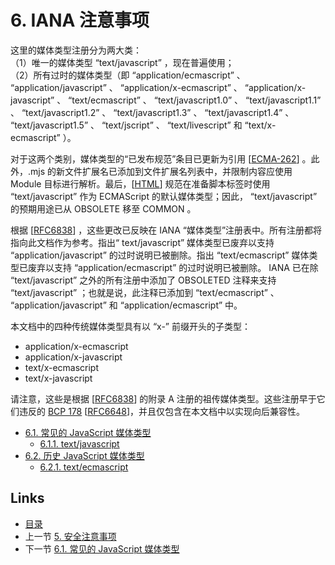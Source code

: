 # 6. IANA 注意事项

这里的媒体类型注册分为两大类：  
（1）唯一的媒体类型 “text/javascript” ，现在普遍使用；  
（2）所有过时的媒体类型（即 “application/ecmascript” 、 “application/javascript” 、 “application/x-ecmascript” 、 “application/x-javascript” 、 “text/ecmascript” 、 “text/javascript1.0” 、 “text/javascript1.1” 、 “text/javascript1.2” 、 “text/javascript1.3” 、 “text/javascript1.4” 、 “text/javascript1.5” 、 “text/jscript” 、 “text/livescript” 和 “text/x-ecmascript” ）。

对于这两个类别，媒体类型的“已发布规范”条目已更新为引用 [[ECMA-262](https://www.rfc-editor.org/rfc/rfc9239#ECMA-262)] 。此外，.mjs 的新文件扩展名已添加到文件扩展名列表中，并限制内容应使用 Module 目标进行解析。最后，[[HTML](https://www.rfc-editor.org/rfc/rfc9239#HTML)] 规范在准备脚本标签时使用 “text/javascript” 作为 ECMAScript 的默认媒体类型；因此， “text/javascript” 的预期用途已从 OBSOLETE 移至 COMMON 。

根据 [[RFC6838](https://www.rfc-editor.org/rfc/rfc9239#RFC6838)] ，这些更改已反映在 IANA “媒体类型”注册表中。所有注册都将指向此文档作为参考。指出“ text/javascript” 媒体类型已废弃以支持 “application/javascript” 的过时说明已被删除。指出 “text/ecmascript” 媒体类型已废弃以支持 “application/ecmascript” 的过时说明已被删除。 IANA 已在除 “text/javascript” 之外的所有注册中添加了 OBSOLETED 注释来支持 “text/javascript” ；也就是说，此注释已添加到 “text/ecmascript” 、 “application/javascript” 和 “application/ecmascript” 中。

本文档中的四种传统媒体类型具有以 “x-” 前缀开头的子类型：

- application/x-ecmascript
- application/x-javascript
- text/x-ecmascript
- text/x-javascript

请注意，这些是根据 [[RFC6838](https://www.rfc-editor.org/rfc/rfc9239#RFC6838)] 的附录 A 注册的祖传媒体类型。这些注册早于它们违反的 [BCP 178](https://www.rfc-editor.org/rfc/rfc9239#RFC6648) [[RFC6648](https://www.rfc-editor.org/rfc/rfc9239#RFC6648)]，并且仅包含在本文档中以实现向后兼容性。

- [6.1. 常见的 JavaScript 媒体类型](6.1.md)
    - [6.1.1. text/javascript](6.1.1.md)
- [6.2. 历史 JavaScript 媒体类型](6.2.md)
    - [6.2.1. text/ecmascript](6.2.1.md)

## Links

* [目录](../SUMMARY.md)
* 上一节 [5. 安全注意事项](../Section5/5.md)
* 下一节 [6.1. 常见的 JavaScript 媒体类型](../Section6/6.1.md)